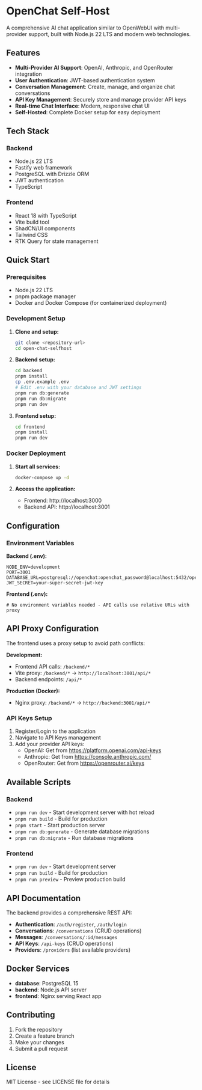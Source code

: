 # OpenChat Self-Host

A comprehensive AI chat application similar to OpenWebUI with multi-provider support, built with Node.js 22 LTS and modern web technologies.

## Features

- **Multi-Provider AI Support**: OpenAI, Anthropic, and OpenRouter integration
- **User Authentication**: JWT-based authentication system
- **Conversation Management**: Create, manage, and organize chat conversations
- **API Key Management**: Securely store and manage provider API keys
- **Real-time Chat Interface**: Modern, responsive chat UI
- **Self-Hosted**: Complete Docker setup for easy deployment

## Tech Stack

### Backend
- Node.js 22 LTS
- Fastify web framework
- PostgreSQL with Drizzle ORM
- JWT authentication
- TypeScript

### Frontend
- React 18 with TypeScript
- Vite build tool
- ShadCN/UI components
- Tailwind CSS
- RTK Query for state management

## Quick Start

### Prerequisites
- Node.js 22 LTS
- pnpm package manager
- Docker and Docker Compose (for containerized deployment)

### Development Setup

1. **Clone and setup:**
   ```bash
   git clone <repository-url>
   cd open-chat-selfhost
   ```

2. **Backend setup:**
   ```bash
   cd backend
   pnpm install
   cp .env.example .env
   # Edit .env with your database and JWT settings
   pnpm run db:generate
   pnpm run db:migrate
   pnpm run dev
   ```

3. **Frontend setup:**
   ```bash
   cd frontend
   pnpm install
   pnpm run dev
   ```

### Docker Deployment

1. **Start all services:**
   ```bash
   docker-compose up -d
   ```

2. **Access the application:**
   - Frontend: http://localhost:3000
   - Backend API: http://localhost:3001

## Configuration

### Environment Variables

**Backend (.env):**
```env
NODE_ENV=development
PORT=3001
DATABASE_URL=postgresql://openchat:openchat_password@localhost:5432/openchat
JWT_SECRET=your-super-secret-jwt-key
```

**Frontend (.env):**
```env
# No environment variables needed - API calls use relative URLs with proxy
```

## API Proxy Configuration

The frontend uses a proxy setup to avoid path conflicts:

**Development:**
- Frontend API calls: `/backend/*` 
- Vite proxy: `/backend/*` → `http://localhost:3001/api/*`
- Backend endpoints: `/api/*`

**Production (Docker):**
- Nginx proxy: `/backend/*` → `http://backend:3001/api/*`

### API Keys Setup

1. Register/Login to the application
2. Navigate to API Keys management  
3. Add your provider API keys:
   - OpenAI: Get from https://platform.openai.com/api-keys
   - Anthropic: Get from https://console.anthropic.com/
   - OpenRouter: Get from https://openrouter.ai/keys

## Available Scripts

### Backend
- `pnpm run dev` - Start development server with hot reload
- `pnpm run build` - Build for production
- `pnpm start` - Start production server
- `pnpm run db:generate` - Generate database migrations
- `pnpm run db:migrate` - Run database migrations

### Frontend
- `pnpm run dev` - Start development server
- `pnpm run build` - Build for production
- `pnpm run preview` - Preview production build

## API Documentation

The backend provides a comprehensive REST API:

- **Authentication**: `/auth/register`, `/auth/login`
- **Conversations**: `/conversations` (CRUD operations)
- **Messages**: `/conversations/:id/messages`
- **API Keys**: `/api-keys` (CRUD operations)
- **Providers**: `/providers` (list available providers)

## Docker Services

- **database**: PostgreSQL 15
- **backend**: Node.js API server
- **frontend**: Nginx serving React app

## Contributing

1. Fork the repository
2. Create a feature branch
3. Make your changes
4. Submit a pull request

## License

MIT License - see LICENSE file for details